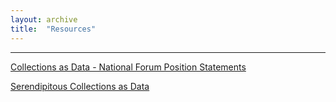 ```yaml
---
layout: archive
title:  "Resources"
---
```

---
[Collections as Data - National Forum Position Statements](https://github.com/collectionsasdata/collectionsasdata.github.io/raw/master/aac_positionstatements.pdf)

[Serendipitous Collections as Data](https://collectionsasdata.github.io/ideas/)

